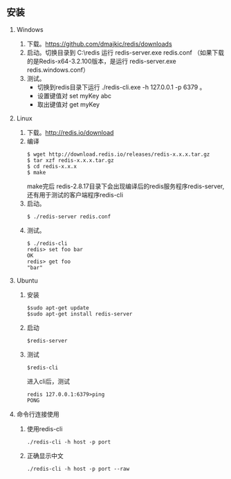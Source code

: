 ## 安装

1. Windows
   1. 下载。https://github.com/dmajkic/redis/downloads
   2. 启动。切换目录到 C:\redis 运行 redis-server.exe redis.conf （如果下载的是Redis-x64-3.2.100版本，是运行 redis-server.exe redis.windows.conf）
   3. 测试。
      + 切换到redis目录下运行 ./redis-cli.exe -h 127.0.0.1 -p 6379 。
      + 设置键值对 set myKey abc
      + 取出键值对 get myKey

2. Linux
   1. 下载。http://redis.io/download
   2. 编译
      ```shell script
      $ wget http://download.redis.io/releases/redis-x.x.x.tar.gz
      $ tar xzf redis-x.x.x.tar.gz
      $ cd redis-x.x.x
      $ make
      ```
      make完后 redis-2.8.17目录下会出现编译后的redis服务程序redis-server,还有用于测试的客户端程序redis-cli
   2. 启动。
      ```shell script
      $ ./redis-server redis.conf
      ```
   3. 测试。
      ```shell script
      $ ./redis-cli
      redis> set foo bar
      OK
      redis> get foo
      "bar"
      ```
3. Ubuntu
   1. 安装
      ```shell script
      $sudo apt-get update
      $sudo apt-get install redis-server
      ```
   2. 启动
      ```shell script
      $redis-server
      ```
   2. 测试
      ```shell script
      $redis-cli
      ```
      进入cli后，测试
      ```shell script
      redis 127.0.0.1:6379>ping
      PONG
      ```
4. 命令行连接使用
   1. 使用redis-cli
      ```
      ./redis-cli -h host -p port
      ```
   2. 正确显示中文
      ```
      ./redis-cli -h host -p port --raw
      ```
